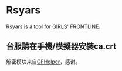 # Rsyars

Rsyars is a tool for GIRLS' FRONTLINE.

## 台服請在手機/模擬器安裝ca.crt

解密模块来自[GFHelper](https://github.com/ihciah/GFHelper)，感谢。